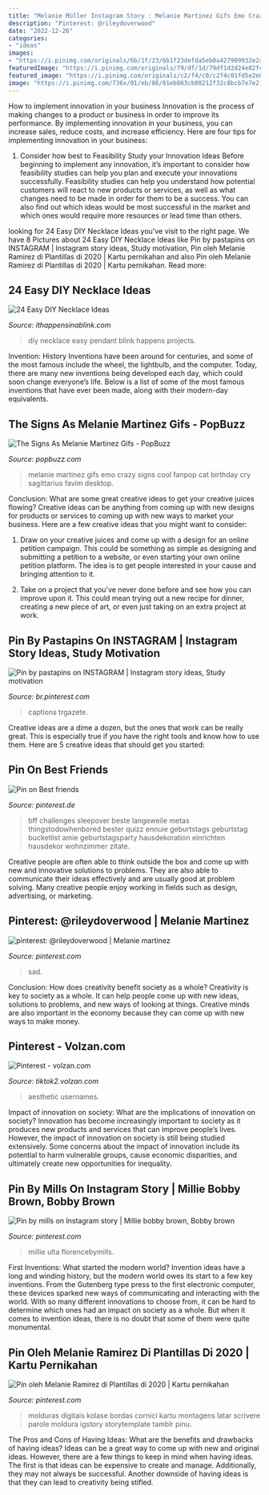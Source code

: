 ```yaml
---
title: "Melanie Müller Instagram Story : Melanie Martinez Gifs Emo Crazy Signs Cool Fanpop Cat Birthday Cry Sagittarius Favim Desktop"
description: "Pinterest: @rileydoverwood"
date: "2022-12-26"
categories:
- "ideas"
images:
- "https://i.pinimg.com/originals/6b/1f/23/6b1f23defda5eb0a427909932e2a0062.jpg"
featuredImage: "https://i.pinimg.com/originals/79/df/1d/79df1d2d24e82fcb9a472c4f052e9194.jpg"
featured_image: "https://i.pinimg.com/originals/c2/f4/c0/c2f4c01fd5e2e89ed24cc94925175f62.jpg"
image: "https://i.pinimg.com/736x/01/eb/86/01eb863cb08212f32c8bcb7e7e218ad2.jpg"
---
```



How to implement innovation in your business
Innovation is the process of making changes to a product or business in order to improve its performance. By implementing innovation in your business, you can increase sales, reduce costs, and increase efficiency. Here are four tips for implementing innovation in your business:
1. Consider how best to Feasibility Study your Innovation Ideas
Before beginning to implement any innovation, it’s important to consider how feasibility studies can help you plan and execute your innovations successfully. Feasibility studies can help you understand how potential customers will react to new products or services, as well as what changes need to be made in order for them to be a success. You can also find out which ideas would be most successful in the market and which ones would require more resources or lead time than others.


	

		
looking for 24 Easy DIY Necklace Ideas you've visit to the right page. We have 8 Pictures about 24 Easy DIY Necklace Ideas like Pin by pastapins on INSTAGRAM | Instagram story ideas, Study motivation, Pin oleh Melanie Ramirez di Plantillas di 2020 | Kartu pernikahan and also Pin oleh Melanie Ramirez di Plantillas di 2020 | Kartu pernikahan. Read more:
		
    
## 24 Easy DIY Necklace Ideas

<img loading=lazy src="http://ithappensinablink.com/wp-content/uploads/2013/12/5-8Necklace.jpg" onerror="this.onerror=null;this.src='https://tse2.mm.bing.net/th?id=OIP.6Iq8AU2uVxePwJyEIv56IgHaHa&amp;pid=15.1';" alt="24 Easy DIY Necklace Ideas">

_Source: ithappensinablink.com_

>diy necklace easy pendant blink happens projects. 

	

Invention: History
Inventions have been around for centuries, and some of the most famous include the wheel, the lightbulb, and the computer. Today, there are many new inventions being developed each day, which could soon change everyone’s life. Below is a list of some of the most famous inventions that have ever been made, along with their modern-day equivalents.

    
## The Signs As Melanie Martinez Gifs - PopBuzz

<img loading=lazy src="http://cdn69.picsart.com/182739534002202.gif" onerror="this.onerror=null;this.src='https://tse2.mm.bing.net/th?id=OIP.lCpLBDSz6vn3EH75Su1C9wHaDE&amp;pid=15.1';" alt="The Signs As Melanie Martinez Gifs - PopBuzz">

_Source: popbuzz.com_

>melanie martinez gifs emo crazy signs cool fanpop cat birthday cry sagittarius favim desktop. 

	

Conclusion: What are some great creative ideas to get your creative juices flowing?
Creative ideas can be anything from coming up with new designs for products or services to coming up with new ways to market your business. Here are a few creative ideas that you might want to consider: 
1. Draw on your creative juices and come up with a design for an online petition campaign. This could be something as simple as designing and submitting a petition to a website, or even starting your own online petition platform. The idea is to get people interested in your cause and bringing attention to it. 

2. Take on a project that you’ve never done before and see how you can improve upon it. This could mean trying out a new recipe for dinner, creating a new piece of art, or even just taking on an extra project at work.

    
## Pin By Pastapins On INSTAGRAM | Instagram Story Ideas, Study Motivation

<img loading=lazy src="https://i.pinimg.com/originals/2c/35/32/2c35322dfc2a1b13641ce0772518441d.jpg" onerror="this.onerror=null;this.src='https://tse4.mm.bing.net/th?id=OIP.TtskXNtMliKGu5zIC3OZtwHaNK&amp;pid=15.1';" alt="Pin by pastapins on INSTAGRAM | Instagram story ideas, Study motivation">

_Source: br.pinterest.com_

>captions trgazete. 

	

Creative ideas are a dime a dozen, but the ones that work can be really great. This is especially true if you have the right tools and know how to use them. Here are 5 creative ideas that should get you started:

    
## Pin On Best Friends

<img loading=lazy src="https://i.pinimg.com/736x/01/eb/86/01eb863cb08212f32c8bcb7e7e218ad2.jpg" onerror="this.onerror=null;this.src='https://tse3.mm.bing.net/th?id=OIP.In_4ehWqXP45uS6zl2Yh8wHaMR&amp;pid=15.1';" alt="Pin on Best friends">

_Source: pinterest.de_

>bff challenges sleepover beste langeweile metas thingstodowhenbored bester quizz ennuie geburtstags geburtstag bucketlist amie geburtstagsparty hausdekoration einrichten hausdekor wohnzimmer zitate. 

	

Creative people are often able to think outside the box and come up with new and innovative solutions to problems. They are also able to communicate their ideas effectively and are usually good at problem solving. Many creative people enjoy working in fields such as design, advertising, or marketing.

    
## Pinterest: @rileydoverwood | Melanie Martinez

<img loading=lazy src="https://i.pinimg.com/originals/c2/f4/c0/c2f4c01fd5e2e89ed24cc94925175f62.jpg" onerror="this.onerror=null;this.src='https://tse1.mm.bing.net/th?id=OIP.IHn-G0YGyBHTj-cS6W-b4wHaE8&amp;pid=15.1';" alt="pinterest: @rileydoverwood | Melanie martinez">

_Source: pinterest.com_

>sad. 

	

Conclusion: How does creativity benefit society as a whole?
Creativity is key to society as a whole. It can help people come up with new ideas, solutions to problems, and new ways of looking at things. Creative minds are also important in the economy because they can come up with new ways to make money.

    
## Pinterest - Volzan.com

<img loading=lazy src="https://i.pinimg.com/originals/79/df/1d/79df1d2d24e82fcb9a472c4f052e9194.jpg" onerror="this.onerror=null;this.src='https://tse3.mm.bing.net/th?id=OIP.lscvuvJzNpP_RaBsuxO6vgHaFn&amp;pid=15.1';" alt="Pinterest - volzan.com">

_Source: tiktok2.volzan.com_

>aesthetic usernames. 

	

Impact of innovation on society: What are the implications of innovation on society?
Innovation has become increasingly important to society as it produces new products and services that can improve people’s lives. However, the impact of innovation on society is still being studied extensively. Some concerns about the impact of innovation include its potential to harm vulnerable groups, cause economic disparities, and ultimately create new opportunities for inequality.

    
## Pin By Mills On Instagram Story | Millie Bobby Brown, Bobby Brown

<img loading=lazy src="https://i.pinimg.com/originals/6b/1f/23/6b1f23defda5eb0a427909932e2a0062.jpg" onerror="this.onerror=null;this.src='https://tse4.mm.bing.net/th?id=OIP.uaT8wjhiXnZDaFfW4b2ZEgHaOy&amp;pid=15.1';" alt="Pin by mills on Instagram story | Millie bobby brown, Bobby brown">

_Source: pinterest.com_

>millie ulta florencebymills. 

	

First Inventions: What started the modern world?
Invention ideas have a long and winding history, but the modern world owes its start to a few key inventions. From the Gutenberg type press to the first electronic computer, these devices sparked new ways of communicating and interacting with the world. With so many different innovations to choose from, it can be hard to determine which ones had an impact on society as a whole. But when it comes to invention ideas, there is no doubt that some of them were quite monumental.

    
## Pin Oleh Melanie Ramirez Di Plantillas Di 2020 | Kartu Pernikahan

<img loading=lazy src="https://i.pinimg.com/originals/ae/4a/5e/ae4a5e6e19bd6390a6562f98bba4c0a6.jpg" onerror="this.onerror=null;this.src='https://tse3.mm.bing.net/th?id=OIP.rI6v1CDaTvwqg0zr5j7IFAHaNK&amp;pid=15.1';" alt="Pin oleh Melanie Ramirez di Plantillas di 2020 | Kartu pernikahan">

_Source: pinterest.com_

>molduras digitais kolase bordas cornici kartu montagens latar scrivere parole moldura igstory storytemplate tamblr pinu. 

	

The Pros and Cons of Having Ideas: What are the benefits and drawbacks of having ideas?
Ideas can be a great way to come up with new and original ideas. However, there are a few things to keep in mind when having ideas. The first is that ideas can be expensive to create and manage. Additionally, they may not always be successful. Another downside of having ideas is that they can lead to creativity being stifled.

